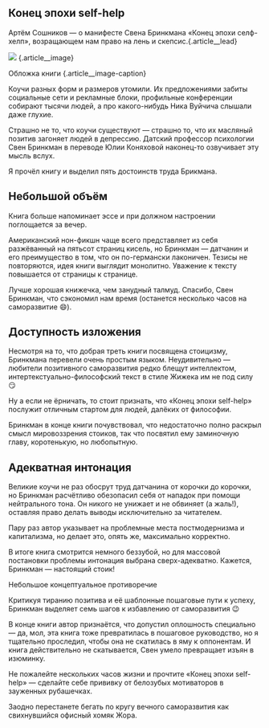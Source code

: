 ## Конец эпохи self-help

Артём Сошников — о манифесте Свена Бринкмана «Конец эпохи селф-хелп», возращающем нам право на лень и скепсис.{.article\_\_lead}

![][image-1] {.article\_\_image}

Обложка книги {.article\_\_image-caption}

Коучи разных форм и размеров утомили. Их предложениями забиты социальные сети и рекламные блоки, профильные конференции собирают тысячи людей, а про какого-нибудь Ника Вуйчича слышали даже глухие.

Страшно не то, что коучи существуют — страшно то, что их масляный позитив загоняет людей в депрессию. Датский профессор психологии Свен Бринкман в переводе Юлии Коняховой наконец-то озвучивает эту мысль вслух.

Я прочёл книгу и выделил пять достоинств труда Брикмана.

## Небольшой объём

Книга больше напоминает эссе и при должном настроении поглощается за вечер.

Американский нон-фикшн чаще всего представляет из себя разжёванный на пятьсот страниц кисель, но Бринкман — датчанин и его преимущество в том, что он по-германски лаконичен. Тезисы не повторяются, идея книги выглядит монолитно. Уважение к тексту повышается от страницы к странице.

Лучше хорошая книжечка, чем занудный талмуд. Спасибо, Свен Бринкман, что сэкономил нам время (останется несколько часов на саморазвитие 😄).

## Доступность изложения

Несмотря на то, что добрая треть книги посвящена стоицизму, Бринкмана перевели очень простым языком. Неудивительно — любители позитивного саморазвития редко блещут интеллектом, интертекстуально-философский текст в стиле Жижека им не под силу 😏

Ну а если не ёрничать, то стоит признать, что «Конец эпохи self-help» послужит отличным стартом для людей, далёких от философии.

Бринкман в конце книги почувствовал, что недостаточно полно раскрыл смысл мировоззрения стоиков, так что посвятил ему заминочную главу, коротенькую, но любопытную.

## Адекватная интонация

Великие коучи не раз обосрут труд датчанина от корочки до корочки, но Бринкман расчётливо обезопасил себя от нападок при помощи нейтрального тона. Он никого не унижает и не обвиняет (а жаль!), оставляя право делать выводы исключительно за читателем.

Пару раз автор указывает на проблемные места постмодернизма и капитализма, но делает это, опять же, максимально корректно.

В итоге книга смотрится немного беззубой, но для массовой постановки проблемы интонация выбрана сверх-адекватно. Кажется, Бринкман — настоящий стоик!

Небольшое концептуальное противоречие

Критикуя тиранию позитива и её шаблонные пошаговые пути к успеху, Бринкман выделяет семь шагов к избавлению от саморазвития 😉

В конце книги автор признаётся, что допустил оплошность специально — да, мол, эта книга тоже превратилась в пошаговое руководство, но я тщательно проследил, чтобы она не скатилась в яму к оппонентам. И книга действительно не скатывается, Свен умело превращает изъян в изюминку.

Не пожалейте нескольких часов жизни и прочтите «Конец эпохи self-help» — сделайте себе прививку от белозубых мотиваторов в зауженных рубашечках.

Заодно перестанете бегать по кругу вечного саморазвития как свихнувшийся офисный хомяк Жора.

[image-1]:	http://sayocean.me/img/self-help.jpg